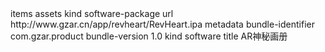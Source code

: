 <?xml version="1.0" encoding="UTF-8"?>
<!DOCTYPE plist PUBLIC "-//Apple//DTD PLIST 1.0//EN" "http://www.apple.com/DTDs/PropertyList-1.0.dtd">
<plist version="1.0">
<dict>
    <key>items</key>
	<array>
		<dict>
			<key>assets</key>
			<array>
				<dict>
					<key>kind</key>
					<string>software-package</string>
					<key>url</key>
					<string>http://www.gzar.cn/app/revheart/RevHeart.ipa</string>
				</dict>
			</array>
			<key>metadata</key>
			<dict>
				<key>bundle-identifier</key>
				<string>com.gzar.product</string>
				<key>bundle-version</key>
				<string>1.0</string>
				<key>kind</key>
				<string>software</string>
				<key>title</key>
				<string>AR神秘画册</string>
			</dict>
		</dict>
	</array>
</dict>
</plist>
